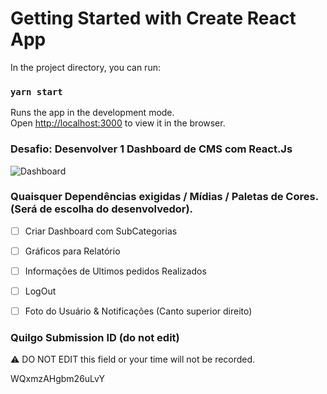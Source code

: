 # Getting Started with Create React App

In the project directory, you can run:

### `yarn start`

Runs the app in the development mode.\
Open [http://localhost:3000](http://localhost:3000) to view it in the browser.



### Desafio: Desenvolver 1 Dashboard de CMS com React.Js

![Dashboard](https://user-images.githubusercontent.com/53840467/145725009-110b62d4-3618-491b-baa0-902ffc6db68d.png)



### Quaisquer Dependências exigidas / Mídias / Paletas de Cores. (Será de escolha do desenvolvedor). 

- [ ] Criar Dashboard com SubCategorias

- [ ] Gráficos para Relatório

- [ ] Informações de Ultimos pedidos Realizados

- [ ] LogOut

- [ ] Foto do Usuário & Notificações (Canto superior direito)

  

### Quilgo Submission ID (do not edit)

⚠️ DO NOT EDIT this field or your time will not be recorded.

WQxmzAHgbm26uLvY
